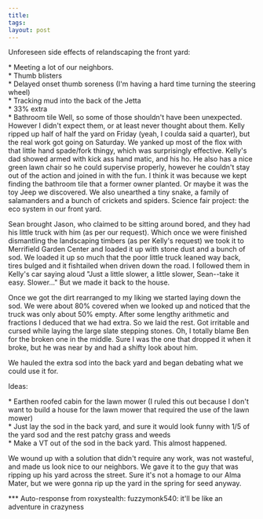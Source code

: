 ```yaml
---
title: 
tags: 
layout: post
---
```

Unforeseen side effects of relandscaping the front yard:
   
 \* Meeting a lot of our neighbors.   
 \* Thumb blisters   
 \* Delayed onset thumb soreness (I'm having a hard time turning the steering wheel)    
 \* Tracking mud into the back of the Jetta   
 \* 33% extra   
 \* Bathroom tile  Well, so some of those shouldn't have been unexpected. However I didn't expect them, or at least never thought about them. Kelly ripped up half of half the yard on Friday (yeah, I coulda said a quarter), but the real work got going on Saturday. We yanked up most of the flox with that little hand spade/fork thingy, which was surprisingly effective. Kelly's dad showed armed with kick ass hand matic, and his ho. He also has a nice green lawn chair so he could supervise properly, however he couldn't stay out of the action and joined in with the fun. I think it was because we kept finding the bathroom tile that a former owner planted. Or maybe it was the toy Jeep we discovered. We also unearthed a tiny snake, a family of salamanders and a bunch of crickets and spiders. Science fair project: the eco system in our front yard.



Sean brought Jason, who claimed to be sitting around bored, and they had his little truck with him (as per our request). Which once we were finished dismantling the landscaping timbers (as per Kelly's request) we took it to Merrifield Garden Center and loaded it up with stone dust and a bunch of sod. We loaded it up so much that the poor little truck leaned way back, tires bulged and it fishtailed when driven down the road. I followed them in Kelly's car saying aloud "Just a little slower, a little slower, Sean--take it easy. Slower…" But we made it back to the house.



Once we got the dirt rearranged to my liking we started laying down the sod. We were about 80% covered when we looked up and noticed that the truck was only about 50% empty. After some lengthy arithmetic and fractions I deduced that we had extra. So we laid the rest. Got irritable and cursed while laying the large slate stepping stones. Oh, I totally blame Ben for the broken one in the middle. Sure I was the one that dropped it when it broke, but he was near by and had a shifty look about him.



We hauled the extra sod into the back yard and began debating what we could use it for. 

Ideas:
   
 \* Earthen roofed cabin for the lawn mower (I ruled this out because I don't want to build a house for the lawn mower that required the use of the lawn mower)   
 \* Just lay the sod in the back yard, and sure it would look funny with 1/5 of the yard sod and the rest patchy grass and weeds   
 \* Make a VT out of the sod in the back yard.  This almost happened. 

We wound up with a solution that didn't require any work, was not wasteful, and made us look nice to our neighbors. We gave it to the guy that was ripping up his yard across the street. Sure it's not a homage to our Alma Mater, but we were gonna rip up the yard in the spring for seed anyway.



\*\*\* Auto-response from roxystealth: fuzzymonk540: it'll be like an adventure in crazyness



